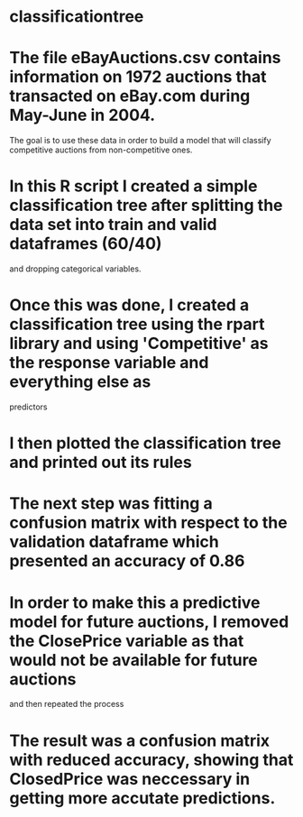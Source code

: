 # classificationtree

# The file eBayAuctions.csv contains information on 1972 auctions that transacted on eBay.com during May-June in 2004. 
The goal is to use these data in order to build a model that will classify competitive auctions from non-competitive ones. 

# In this R script I created a simple classification tree after splitting the data set into train and valid dataframes (60/40) 
and dropping categorical variables.
# Once this was done, I created a classification tree using the rpart library and using 'Competitive' as the response variable and everything else as 
predictors
# I then plotted the classification tree and printed out its rules
# The next step was fitting a confusion matrix with respect to the validation dataframe which presented an accuracy of 0.86
# In order to make this a predictive model for future auctions, I removed the ClosePrice variable as that would not be available for future auctions
and then repeated the process
# The result was a confusion matrix with reduced accuracy, showing that ClosedPrice was neccessary in getting more accutate predictions.
